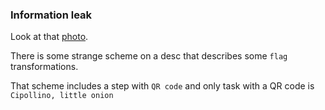 <div><h3>Information leak</h3><p>Look at that <a href="https://vk.com/sibears_tomsk?z=photo-101662641_383626839%2Fwall-101662641_81">photo</a>. </p>
<p>There is some strange scheme on a desc that describes some <code>flag</code> transformations.</p>
<p>That scheme includes a step with <code>QR code</code> and only task with a QR code is <code>Cipollino, little onion</code></p></div>
